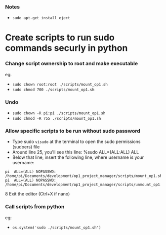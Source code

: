 ### Notes
* `sudo apt-get install eject`

# Create scripts to run sudo commands securly in python
### Change script ownership to root and make executable
eg.
* `sudo chown root:root ./scripts/mount_op1.sh`
* `sudo chmod 700 ./scripts/mount_op1.sh`

### Undo
* `sudo chown -R pi:pi ./scripts/mount_op1.sh`
* `sudo chmod -R 755 ./scripts/mount_op1.sh`

### Allow specific scripts to be run without sudo password
* Type sudo `visudo` at the terminal to open the sudo permissions (sudoers) file
* Around line 25, you'll see this line: %sudo ALL=(ALL:ALL) ALL
* Below that line, insert the following line, where username is your username:
```
pi  ALL=(ALL) NOPASSWD: /home/pi/Documents/development/op1_project_manager/scripts/mount_op1.sh
pi  ALL=(ALL) NOPASSWD: /home/pi/Documents/development/op1_project_manager/scripts/unmount_op1.sh
```
8 Exit the editor (Ctrl+X if nano)

### Call scripts from python
eg:
* `os.system('sudo ./scripts/mount_op1.sh')`